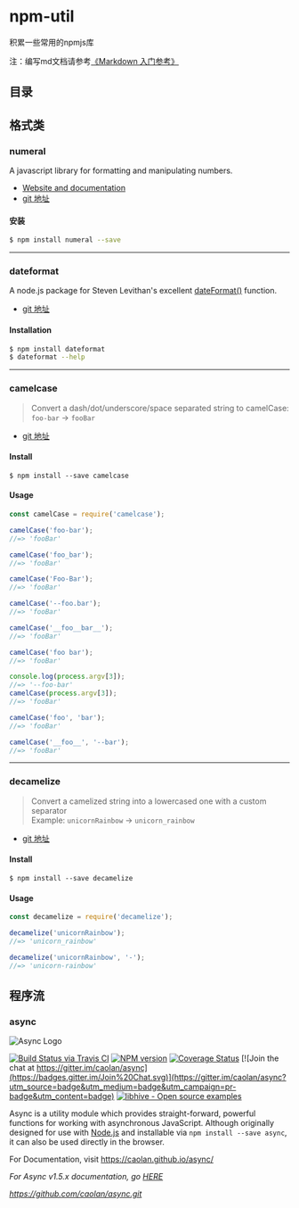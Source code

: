 # npm-util
积累一些常用的npmjs库

注：编写md文档请参考[《Markdown 入门参考》](http://xianbai.me/learn-md/index.html)

## 目录


## 格式类

### numeral

A javascript library for formatting and manipulating numbers.

- [Website and documentation](http://numeraljs.com/)
- [git 地址](https://github.com/adamwdraper/Numeral-js.git)

#### 安装
```bash
$ npm install numeral --save
```

- - -


### dateformat

A node.js package for Steven Levithan's excellent [dateFormat()](http://blog.stevenlevithan.com/archives/date-time-format) function.

- [git 地址](https://github.com/felixge/node-dateformat.git)

#### Installation

```bash
$ npm install dateformat
$ dateformat --help
```

- - -
### camelcase

> Convert a dash/dot/underscore/space separated string to camelCase: `foo-bar` → `fooBar`
- [git 地址](https://github.com/sindresorhus/camelcase.git)

#### Install

```
$ npm install --save camelcase
```


#### Usage

```js
const camelCase = require('camelcase');

camelCase('foo-bar');
//=> 'fooBar'

camelCase('foo_bar');
//=> 'fooBar'

camelCase('Foo-Bar');
//=> 'fooBar'

camelCase('--foo.bar');
//=> 'fooBar'

camelCase('__foo__bar__');
//=> 'fooBar'

camelCase('foo bar');
//=> 'fooBar'

console.log(process.argv[3]);
//=> '--foo-bar'
camelCase(process.argv[3]);
//=> 'fooBar'

camelCase('foo', 'bar');
//=> 'fooBar'

camelCase('__foo__', '--bar');
//=> 'fooBar'
```

- - -

### decamelize

> Convert a camelized string into a lowercased one with a custom separator<br>
> Example: `unicornRainbow` → `unicorn_rainbow`
- [git 地址](https://github.com/sindresorhus/decamelize.git)

#### Install

```
$ npm install --save decamelize
```


#### Usage

```js
const decamelize = require('decamelize');

decamelize('unicornRainbow');
//=> 'unicorn_rainbow'

decamelize('unicornRainbow', '-');
//=> 'unicorn-rainbow'
```

## 程序流

### async
![Async Logo](https://raw.githubusercontent.com/caolan/async/master/logo/async-logo_readme.jpg)

[![Build Status via Travis CI](https://travis-ci.org/caolan/async.svg?branch=master)](https://travis-ci.org/caolan/async)
[![NPM version](https://img.shields.io/npm/v/async.svg)](https://www.npmjs.com/package/async)
[![Coverage Status](https://coveralls.io/repos/caolan/async/badge.svg?branch=master)](https://coveralls.io/r/caolan/async?branch=master)
[![Join the chat at https://gitter.im/caolan/async](https://badges.gitter.im/Join%20Chat.svg)](https://gitter.im/caolan/async?utm_source=badge&utm_medium=badge&utm_campaign=pr-badge&utm_content=badge)
[![libhive - Open source examples](https://www.libhive.com/providers/npm/packages/async/examples/badge.svg)](https://www.libhive.com/providers/npm/packages/async)

Async is a utility module which provides straight-forward, powerful functions for working with asynchronous JavaScript. Although originally designed for use with [Node.js](https://nodejs.org/) and installable via `npm install --save async`, it can also be used directly in the browser.

For Documentation, visit <https://caolan.github.io/async/>

*For Async v1.5.x documentation, go [HERE](https://github.com/caolan/async/blob/v1.5.2/README.md)*

*<https://github.com/caolan/async.git>*
